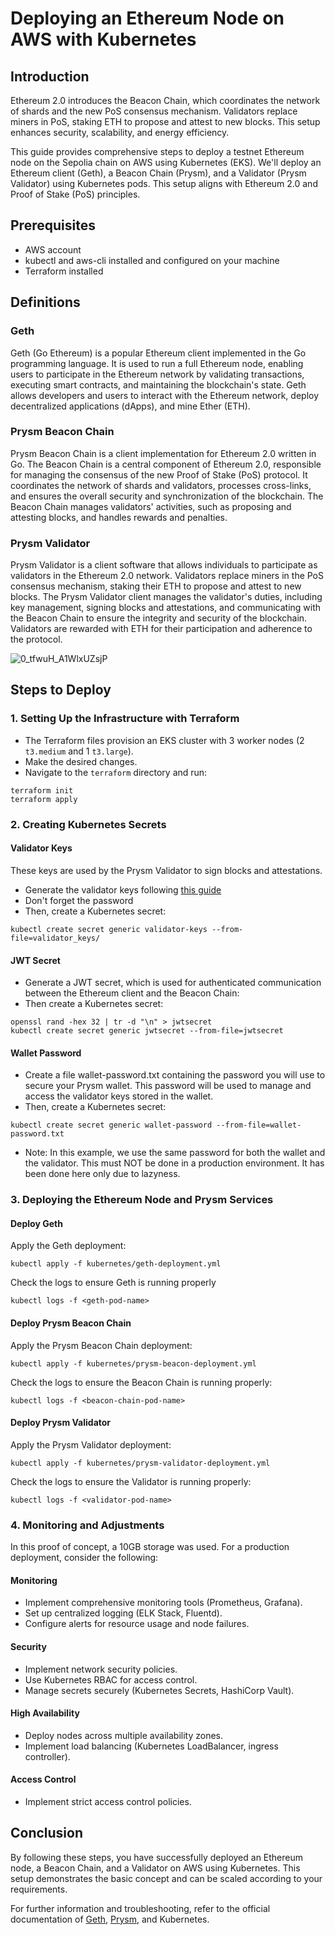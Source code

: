 # Deploying an Ethereum Node on AWS with Kubernetes

## Introduction

Ethereum 2.0 introduces the Beacon Chain, which coordinates the network of shards and the new PoS consensus mechanism. Validators replace miners in PoS, staking ETH to propose and attest to new blocks. This setup enhances security, scalability, and energy efficiency.

This guide provides comprehensive steps to deploy a testnet Ethereum node on the Sepolia chain on AWS using Kubernetes (EKS). We'll deploy an Ethereum client (Geth), a Beacon Chain (Prysm), and a Validator (Prysm Validator) using Kubernetes pods. This setup aligns with Ethereum 2.0 and Proof of Stake (PoS) principles.

## Prerequisites

- AWS account
- kubectl and aws-cli installed and configured on your machine
- Terraform installed

## Definitions

### Geth
Geth (Go Ethereum) is a popular Ethereum client implemented in the Go programming language. It is used to run a full Ethereum node, enabling users to participate in the Ethereum network by validating transactions, executing smart contracts, and maintaining the blockchain's state. Geth allows developers and users to interact with the Ethereum network, deploy decentralized applications (dApps), and mine Ether (ETH).

### Prysm Beacon Chain
Prysm Beacon Chain is a client implementation for Ethereum 2.0 written in Go. The Beacon Chain is a central component of Ethereum 2.0, responsible for managing the consensus of the new Proof of Stake (PoS) protocol. It coordinates the network of shards and validators, processes cross-links, and ensures the overall security and synchronization of the blockchain. The Beacon Chain manages validators' activities, such as proposing and attesting blocks, and handles rewards and penalties.

### Prysm Validator
Prysm Validator is a client software that allows individuals to participate as validators in the Ethereum 2.0 network. Validators replace miners in the PoS consensus mechanism, staking their ETH to propose and attest to new blocks. The Prysm Validator client manages the validator's duties, including key management, signing blocks and attestations, and communicating with the Beacon Chain to ensure the integrity and security of the blockchain. Validators are rewarded with ETH for their participation and adherence to the protocol.

![0_tfwuH_A1WlxUZsjP](https://github.com/Yb2411/ethereum-node-aws-kubernetes-guide/assets/132000325/23da400d-6d09-45fe-9edb-fe85f5c22396)

## Steps to Deploy

### 1. Setting Up the Infrastructure with Terraform

- The Terraform files provision an EKS cluster with 3 worker nodes (2 `t3.medium` and 1 `t3.large`).
- Make the desired changes.
- Navigate to the `terraform` directory and run:

```
terraform init
terraform apply
```

### 2. Creating Kubernetes Secrets
#### Validator Keys
These keys are used by the Prysm Validator to sign blocks and attestations.
- Generate the validator keys following [this guide](https://github.com/ethereum/staking-deposit-cli?tab=readme-ov-file)
- Don't forget the password
- Then, create a Kubernetes secret:
```
kubectl create secret generic validator-keys --from-file=validator_keys/
```

#### JWT Secret
- Generate a JWT secret, which is used for authenticated communication between the Ethereum client and the Beacon Chain:
- Then create a Kubernetes secret:

```
openssl rand -hex 32 | tr -d "\n" > jwtsecret
kubectl create secret generic jwtsecret --from-file=jwtsecret
```

#### Wallet Password
- Create a file wallet-password.txt containing the password you will use to secure your Prysm wallet. This password will be used to manage and access the validator keys stored in the wallet.
- Then, create a Kubernetes secret:

```
kubectl create secret generic wallet-password --from-file=wallet-password.txt
```
- Note: In this example, we use the same password for both the wallet and the validator. This must NOT be done in a production environment. It has been done here only due to lazyness.

### 3. Deploying the Ethereum Node and Prysm Services
#### Deploy Geth
Apply the Geth deployment:

```
kubectl apply -f kubernetes/geth-deployment.yml
```
Check the logs to ensure Geth is running properly

```
kubectl logs -f <geth-pod-name>
```
#### Deploy Prysm Beacon Chain
Apply the Prysm Beacon Chain deployment:

```
kubectl apply -f kubernetes/prysm-beacon-deployment.yml
```
Check the logs to ensure the Beacon Chain is running properly:

```
kubectl logs -f <beacon-chain-pod-name>
```
#### Deploy Prysm Validator
Apply the Prysm Validator deployment:

```
kubectl apply -f kubernetes/prysm-validator-deployment.yml
```

Check the logs to ensure the Validator is running properly:

```
kubectl logs -f <validator-pod-name>
```

### 4. Monitoring and Adjustments

In this proof of concept, a 10GB storage was used. For a production deployment, consider the following:

#### Monitoring
- Implement comprehensive monitoring tools (Prometheus, Grafana).
- Set up centralized logging (ELK Stack, Fluentd).
- Configure alerts for resource usage and node failures.

#### Security
- Implement network security policies.
- Use Kubernetes RBAC for access control.
- Manage secrets securely (Kubernetes Secrets, HashiCorp Vault).

#### High Availability
- Deploy nodes across multiple availability zones.
- Implement load balancing (Kubernetes LoadBalancer, ingress controller).

#### Access Control
- Implement strict access control policies.

## Conclusion
By following these steps, you have successfully deployed an Ethereum node, a Beacon Chain, and a Validator on AWS using Kubernetes. This setup demonstrates the basic concept and can be scaled according to your requirements.

For further information and troubleshooting, refer to the official documentation of [Geth](https://geth.ethereum.org/docs), [Prysm](https://docs.prylabs.network/docs/getting-started), and Kubernetes.
